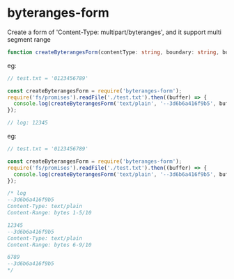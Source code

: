 # byteranges-form
Create a form of 'Content-Type: multipart/byteranges', and it support multi segment range

```typescript
function createByterangesForm(contentType: string, boundary: string, buffer: Buffer, contentRange: string): Buffer
```

eg:
```javascript
// test.txt = '0123456789'

const createByterangesForm = require('byteranges-form');
require('fs/promises').readFile('./test.txt').then((buffer) => {
  console.log(createByterangesForm('text/plain', '--3d6b6a416f9b5', buffer, 'bytes=1-5'));
});

// log: 12345 
```

eg:
```javascript
// test.txt = '0123456789'

const createByterangesForm = require('byteranges-form');
require('fs/promises').readFile('./test.txt').then((buffer) => {
  console.log(createByterangesForm('text/plain', '--3d6b6a416f9b5', buffer, 'bytes=1-5,6-9'));
});

/* log
--3d6b6a416f9b5
Content-Type: text/plain
Content-Range: bytes 1-5/10

12345
--3d6b6a416f9b5
Content-Type: text/plain
Content-Range: bytes 6-9/10

6789
--3d6b6a416f9b5
*/
```


